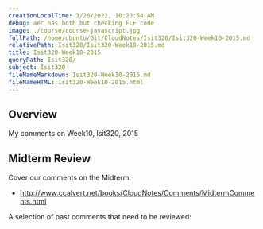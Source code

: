 ```yaml
---
creationLocalTime: 3/26/2022, 10:23:54 AM
debug: aec has both but checking ELF code
image: ./course/course-javascript.jpg
fullPath: /home/ubuntu/Git/CloudNotes/Isit320/Isit320-Week10-2015.md
relativePath: Isit320/Isit320-Week10-2015.md
title: Isit320-Week10-2015
queryPath: Isit320/
subject: Isit320
fileNameMarkdown: Isit320-Week10-2015.md
fileNameHTML: Isit320-Week10-2015.html
---
```



<!-- toc -->
<!-- tocstop -->

## Overview

My comments on Week10, Isit320, 2015

## Midterm Review

Cover our comments on the Midterm:

- <http://www.ccalvert.net/books/CloudNotes/Comments/MidtermComments.html>


A selection of past comments that need to be reviewed:

